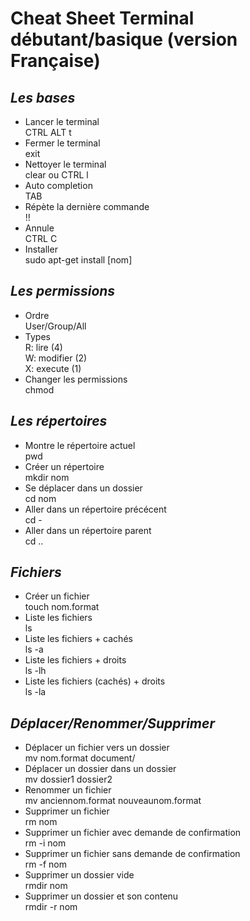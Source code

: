 # **Cheat Sheet Terminal débutant/basique** (version Française) #

## _Les bases_ ##

- Lancer le terminal  
CTRL ALT t 
- Fermer le terminal  
exit
- Nettoyer le terminal  
clear ou CTRL l
- Auto completion  
TAB
- Répète la dernière commande   
!!
- Annule   
CTRL C 
- Installer   
sudo apt-get install [nom]  

## _Les permissions_ ##

- Ordre  
User/Group/All
- Types  
R: lire (4)  
W: modifier (2)  
X: execute (1)  
- Changer les permissions  
chmod

## _Les répertoires_ ##

- Montre le répertoire actuel  
pwd
- Créer un répertoire  
mkdir nom
- Se déplacer dans un dossier   
cd nom
- Aller dans un répertoire précécent   
cd -
- Aller dans un répertoire parent  
cd ..

## _Fichiers_ ##

- Créer un fichier  
touch nom.format
- Liste les fichiers  
ls
- Liste les fichiers + cachés  
ls -a
- Liste les fichiers + droits   
ls -lh
- Liste les fichiers (cachés) + droits  
ls -la

## _Déplacer/Renommer/Supprimer_ ##

- Déplacer un fichier vers un dossier  
mv nom.format document/
- Déplacer un dossier dans un dossier   
mv dossier1 dossier2
- Renommer un fichier  
mv anciennom.format nouveaunom.format
- Supprimer un fichier  
rm nom
- Supprimer un fichier avec demande de confirmation  
rm -i nom
- Supprimer un fichier sans demande de confirmation   
rm -f nom 
- Supprimer un dossier vide  
rmdir nom 
- Supprimer un dossier et son contenu  
rmdir -r nom






